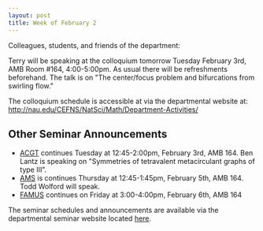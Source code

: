 ```yaml
---
layout: post
title: Week of February 2
---
```


Colleagues, students, and friends of the department:

Terry will be speaking at the colloquium tomorrow Tuesday February 3rd, AMB Room #164, 4:00-5:00pm. As usual there will be refreshments beforehand.
The talk is on "The center/focus problem and bifurcations from swirling flow."

The colloquium schedule is accessible at via the departmental website at: http://nau.edu/CEFNS/NatSci/Math/Department-Activities/

## Other Seminar Announcements ##

- [ACGT](acgtSpring2015) continues Tuesday at 12:45-2:00pm, February 3rd, AMB 164. Ben Lantz is speaking on "Symmetries of tetravalent metacirculant graphs of type III".
- [AMS](amsSpring2015) is continues Thursday at 12:45-1:45pm, February 5th, AMB 164. Todd Wolford will speak.
- [FAMUS](famusSpring2015) continues on Friday at 3:00-4:00pm, February 6th, AMB 164

The seminar schedules and announcements are available via the departmental seminar website located [here](http://naumathstat.github.io/seminars).
